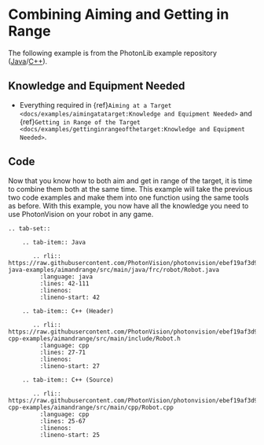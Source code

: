 # Combining Aiming and Getting in Range

The following example is from the PhotonLib example repository ([Java](https://github.com/PhotonVision/photonvision/tree/master/photonlib-java-examples/aimandrange)/[C++](https://github.com/PhotonVision/photonvision/tree/master/photonlib-cpp-examples/aimandrange)).

## Knowledge and Equipment Needed

- Everything required in {ref}`Aiming at a Target <docs/examples/aimingatatarget:Knowledge and Equipment Needed>` and {ref}`Getting in Range of the Target <docs/examples/gettinginrangeofthetarget:Knowledge and Equipment Needed>`.

## Code

Now that you know how to both aim and get in range of the target, it is time to combine them both at the same time. This example will take the previous two code examples and make them into one function using the same tools as before. With this example, you now have all the knowledge you need to use PhotonVision on your robot in any game.

```{eval-rst}
.. tab-set::

    .. tab-item:: Java

       .. rli:: https://raw.githubusercontent.com/PhotonVision/photonvision/ebef19af3d926cf87292177c9a16d01b71219306/photonlib-java-examples/aimandrange/src/main/java/frc/robot/Robot.java
         :language: java
         :lines: 42-111
         :linenos:
         :lineno-start: 42

    .. tab-item:: C++ (Header)

       .. rli:: https://raw.githubusercontent.com/PhotonVision/photonvision/ebef19af3d926cf87292177c9a16d01b71219306/photonlib-cpp-examples/aimandrange/src/main/include/Robot.h
         :language: cpp
         :lines: 27-71
         :linenos:
         :lineno-start: 27

    .. tab-item:: C++ (Source)

       .. rli:: https://raw.githubusercontent.com/PhotonVision/photonvision/ebef19af3d926cf87292177c9a16d01b71219306/photonlib-cpp-examples/aimandrange/src/main/cpp/Robot.cpp
         :language: cpp
         :lines: 25-67
         :linenos:
         :lineno-start: 25
```
